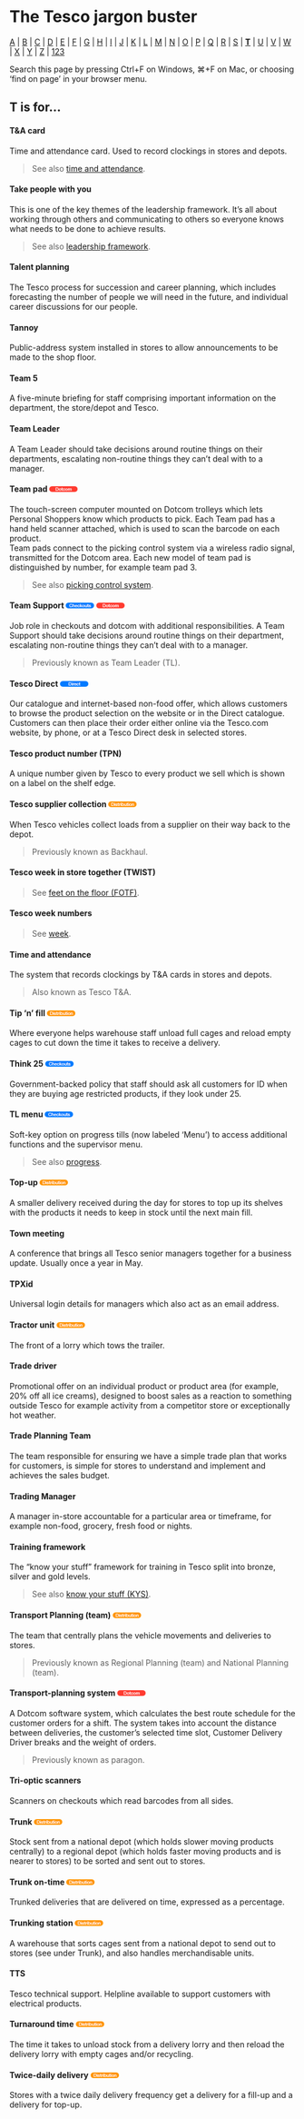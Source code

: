 # The Tesco jargon buster

[A](a.md) | [B](b.md) | [C](c.md) | [D](d.md) | [E](e.md) | [F](f.md) | [G](g.md) | [H](h.md) | [I](i.md) | [J](j.md) | [K](k.md) | [L](l.md) | [M](m.md) | [N](n.md) | [O](o.md) | [P](p.md) | [Q](q.md) | [R](r.md) | [S](s.md) | [**T**](t.md) | [U](u.md) | [V](v.md) | [W](w.md) | [X](x.md) | [Y](y.md) | [Z](z.md) | [123](123.md)

Search this page by pressing Ctrl+F on Windows, ⌘+F on Mac, or choosing ‘find on page’ in your browser menu.

## T is for…

#### T&A card
Time and attendance card. Used to record clockings in stores and depots.
> See also [time and attendance](#time-and-attendance).

#### Take people with you
This is one of the key themes of the leadership framework. It’s all about working through others and communicating to others so everyone knows what needs to be done to achieve results.
> See also [leadership framework](l.md#leadership-framework).

#### Talent planning
The Tesco process for succession and career planning, which includes forecasting the number of people we will need in the future, and individual career discussions for our people.

#### Tannoy
Public-address system installed in stores to allow announcements to be made to the shop floor.

#### Team 5
A five-minute briefing for staff comprising important information on the department, the store/depot and Tesco.

#### Team Leader
A Team Leader should take decisions around routine things on their departments, escalating non-routine things they can’t deal with to a manager.

#### Team pad ![Dotcom](assets/images/tag-dotcom.png)
The touch-screen computer mounted on Dotcom trolleys which lets Personal Shoppers know which products to pick. Each Team pad has a hand held scanner attached, which is used to scan the barcode on each product.  
Team pads connect to the picking control system via a wireless radio signal, transmitted for the Dotcom area. Each new model of team pad is distinguished by number, for example team pad 3.
> See also [picking control system](p.md#picking-control-system).

#### Team Support ![Checkouts](assets/images/tag-checkouts.png) ![Dotcom](assets/images/tag-dotcom.png)
Job role in checkouts and dotcom with additional responsibilities. A Team Support should take decisions around routine things on their department, escalating non-routine things they can’t deal with to a manager.
> Previously known as Team Leader (TL).

#### Tesco Direct  ![Direct](assets/images/tag-direct.png)
Our catalogue and internet-based non-food offer, which allows customers to browse the product selection on the website or in the Direct catalogue. Customers can then place their order either online via the Tesco.com website, by phone, or at a Tesco Direct desk in selected stores.

#### Tesco product number (TPN)
A unique number given by Tesco to every product we sell which is shown on a label on the shelf edge.

#### Tesco supplier collection ![Distribution](assets/images/tag-distribution.png)
When Tesco vehicles collect loads from a supplier on their way back to the depot.
> Previously known as Backhaul.

#### Tesco week in store together (TWIST)
> See [feet on the floor (FOTF)](f.md#feet-on-the-floor-fotf).

#### Tesco week numbers
> See [week](w.md#week-payroll).

#### Time and attendance
The system that records clockings by T&A cards in stores and depots.
> Also known as Tesco T&A.

#### Tip ‘n’ fill ![Distribution](assets/images/tag-distribution.png)
Where everyone helps warehouse staff unload full cages and reload empty cages to cut down the time it takes to receive a delivery.

#### Think 25 ![Checkouts](assets/images/tag-checkouts.png)
Government-backed policy that staff should ask all customers for ID when they are buying age restricted products, if they look under 25.

#### TL menu ![Checkouts](assets/images/tag-checkouts.png)
Soft-key option on progress tills (now labeled ‘Menu’) to access additional functions and the supervisor menu.
> See also [progress](p.md#progress).

#### Top-up ![Distribution](assets/images/tag-distribution.png)
A smaller delivery received during the day for stores to top up its shelves with the products it needs to keep in stock until the next main fill.

#### Town meeting
A conference that brings all Tesco senior managers together for a business update. Usually once a year in May.

#### TPXid
Universal login details for managers which also act as an email address.

#### Tractor unit ![Distribution](assets/images/tag-distribution.png)
The front of a lorry which tows the trailer.

#### Trade driver
Promotional offer on an individual product or product area (for example, 20% off all ice creams), designed to boost sales as a reaction to something outside Tesco for example activity from a competitor store or exceptionally hot weather.

#### Trade Planning Team
The team responsible for ensuring we have
a simple trade plan that works for customers, is simple for stores to understand and implement and achieves the sales budget.

#### Trading Manager
A manager in-store accountable for a particular area or timeframe, for example non-food, grocery, fresh food or nights.

#### Training framework
The “know your stuff” framework for training in Tesco split into bronze, silver and gold levels.
> See also [know your stuff (KYS)](k.md#know-your-stuff-kys).

#### Transport Planning (team) ![Distribution](assets/images/tag-distribution.png)
The team that centrally plans the vehicle movements and deliveries to stores.
> Previously known as Regional Planning (team) and National Planning (team).

#### Transport-planning system ![Dotcom](assets/images/tag-dotcom.png)
A Dotcom software system, which calculates the best route schedule for the customer orders for a shift. The system takes into account the distance between deliveries, the customer’s selected time slot, Customer Delivery Driver breaks and the weight of orders.
> Previously known as paragon.

#### Tri-optic scanners
Scanners on checkouts which read barcodes from all sides.

#### Trunk ![Distribution](assets/images/tag-distribution.png)
Stock sent from a national depot (which holds slower moving products centrally) to a regional depot (which holds faster moving products and is nearer to stores) to be sorted and sent out to stores.

#### Trunk on-time ![Distribution](assets/images/tag-distribution.png)
Trunked deliveries that are delivered on time, expressed as a percentage.

#### Trunking station ![Distribution](assets/images/tag-distribution.png)
A warehouse that sorts cages sent from a national depot to send out to stores (see under Trunk), and also handles merchandisable units.

#### TTS
Tesco technical support. Helpline available to support customers with electrical products.

#### Turnaround time ![Distribution](assets/images/tag-distribution.png)
The time it takes to unload stock from a delivery lorry and then reload the delivery lorry with empty cages and/or recycling.

#### Twice-daily delivery ![Distribution](assets/images/tag-distribution.png)
Stores with a twice daily delivery frequency get a delivery for a fill-up and a delivery for top-up.
